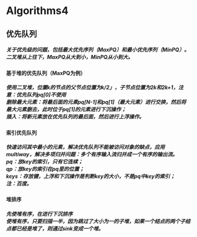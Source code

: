# Algorithms4

<h2>优先队列
  <h5>关于优先级的问题，包括最大优先序列（MaxPQ）和最小优先序列（MinPQ）。二叉堆从上往下，MaxPQ从大到小，MinPQ从小到大。
  <h4>基于堆的优先队列（MaxPQ为例）
    <h5>使用二叉堆，位置k的节点的父节点位置为k/2」，子节点位置为2k和2k+1，注意：优先队列pq[0]不使用<br>
    删除最大元素：将最后面的元素pq[N-1]和pq[1]（最大元素）进行交换，然后将最大元素删去，此时位于pq[1]的元素进行下沉操作；<br>
    插入：将新元素放在优先队列的最后面，然后进行上浮操作。
  <h4>索引优先队列
  <h5>快速访问其中最小的元素，解决优先队列不能被访问对象的缺点，应用multiway，解决多项归并问题：多个有序输入流归并成一个有序的输出流。<br>
      pq：放key的索引，只有它连续；<br>
      qp：放key的索引在pq里的位置；<br>
      keys：存放键，上浮和下沉操作是判断key的大小，不是pq中key的索引；<br>
    注：百度。
  
  <h4>堆排序
  <h5>先使堆有序，在进行下沉排序<br>
    使堆有序，只要扫描一半，因为跳过了大小为一的子堆，如果一个结点的两个子结点都已经是堆了，则通过sink变成一个堆。<br>
    

